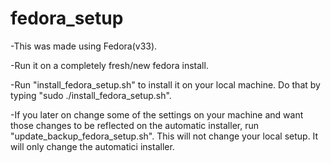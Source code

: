 # fedora_setup
-This was made using Fedora(v33).

-Run it on a completely fresh/new fedora install.

-Run "install_fedora_setup.sh" to install it on your local machine. Do that by typing "sudo ./install_fedora_setup.sh".

-If you later on change some of the settings on your machine and want those changes to be reflected on the automatic installer, run "update_backup_fedora_setup.sh". This will not change your local setup. It will only change the automatici installer.
